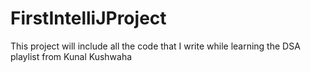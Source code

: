 # FirstIntelliJProject
This project will include all the code that I write while learning the DSA playlist from Kunal Kushwaha
